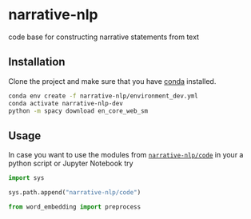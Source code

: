 # narrative-nlp
code base for constructing narrative statements from text

## Installation
Clone the project and make sure that you have [conda](https://docs.conda.io/projects/conda/en/latest/) installed.

```bash
conda env create -f narrative-nlp/environment_dev.yml
conda activate narrative-nlp-dev
python -m spacy download en_core_web_sm
```

## Usage
In case you want to use the modules from [`narrative-nlp/code`](./code) in your a python script or Jupyter Notebook try
```python
import sys

sys.path.append("narrative-nlp/code")

from word_embedding import preprocess
```